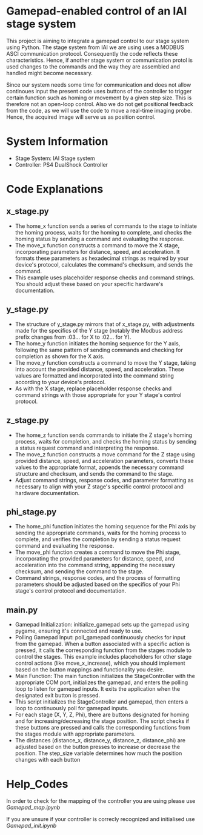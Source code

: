 # Gamepad-enabled control of an IAI stage system

This project is aiming to integrate a gamepad control to our stage system using Python. The stage system from IAI we are using uses a MODBUS ASCI communication protocol. Consequently the code reflects these characteristics. Hence, if another stage system or communication protol is used changes to the commands and the way they are assembled and handled might become necessary. 

Since our system needs some time for communication and does not allow continoues input the present code uses buttons of the controller to trigger certain function such as homing or movement by a given step size. This is therefore not an open-loop control. Also we do not get positional feedback from the code, as we will use the code to move a real-time imaging probe. Hence, the acquired image will serve us as position control. 

# System Information
- Stage System: IAI Stage system
- Controller: PS4 DualShock Controller

# Code Explanations
## x_stage.py

- The home_x function sends a series of commands to the stage to initiate the homing process, waits for the homing to complete, and checks the homing status by sending a command and evaluating the response.
- The move_x function constructs a command to move the X stage, incorporating parameters for distance, speed, and acceleration. It formats these parameters as hexadecimal strings as required by your device's protocol, calculates the command's checksum, and sends the command.
- This example uses placeholder response checks and command strings. You should adjust these based on your specific hardware's documentation.

## y_stage.py

- The structure of y_stage.py mirrors that of x_stage.py, with adjustments made for the specifics of the Y stage (notably the Modbus address prefix changes from :03... for X to :02... for Y).
- The home_y function initiates the homing sequence for the Y axis, following the same pattern of sending commands and checking for completion as shown for the X axis.
- The move_y function constructs a command to move the Y stage, taking into account the provided distance, speed, and acceleration. These values are formatted and incorporated into the command string according to your device's protocol.
- As with the X stage, replace placeholder response checks and command strings with those appropriate for your Y stage's control protocol.


## z_stage.py

- The home_z function sends commands to initiate the Z stage's homing process, waits for completion, and checks the homing status by sending a status request command and interpreting the response.
- The move_z function constructs a move command for the Z stage using provided distance, speed, and acceleration parameters, converts these values to the appropriate format, appends the necessary command structure and checksum, and sends the command to the stage.
- Adjust command strings, response codes, and parameter formatting as necessary to align with your Z stage's specific control protocol and hardware documentation.



## phi_stage.py

- The home_phi function initiates the homing sequence for the Phi axis by sending the appropriate commands, waits for the homing process to complete, and verifies the completion by sending a status request command and evaluating the response.
- The move_phi function creates a command to move the Phi stage, incorporating the provided parameters for distance, speed, and acceleration into the command string, appending the necessary checksum, and sending the command to the stage.
- Command strings, response codes, and the process of formatting parameters should be adjusted based on the specifics of your Phi stage's control protocol and documentation.



## main.py

- Gamepad Initialization: initialize_gamepad sets up the gamepad using pygame, ensuring it's connected and ready to use.
- Polling Gamepad Input: poll_gamepad continuously checks for input from the gamepad. When a button associated with a specific action is pressed, it calls the corresponding function from the stages module to control the stages. This example includes placeholders for other stage control actions (like move_x_increase), which you should implement based on the button mappings and functionality you desire.
- Main Function: The main function initializes the StageController with the appropriate COM port, initializes the gamepad, and enters the polling loop to listen for gamepad inputs. It exits the application when the designated exit button is pressed.
- This script initializes the StageController and gamepad, then enters a loop to continuously poll for gamepad inputs.
- For each stage (X, Y, Z, Phi), there are buttons designated for homing and for increasing/decreasing the stage position. The script checks if these buttons are pressed and calls the corresponding functions from the stages module with appropriate parameters.
- The distances (distance_x, distance_y, distance_z, distance_phi) are adjusted based on the button presses to increase or decrease the position. The step_size variable determines how much the position changes with each button


# Help_Codes

In order to check for the mapping of the controller you are using please use *Gamepad_map.ipynb*

If you are unsure if your controller is correcly recognized and initialised use *Gamepad_init.ipynb*

